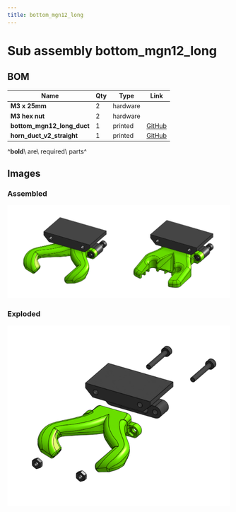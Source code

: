 ```yaml
---
title: bottom_mgn12_long
---
```



# Sub assembly bottom_mgn12_long 


## BOM

| Name | Qty | Type | Link |
| ---- | --- | ---- | ---- |
| **M3 x 25mm** | 2 | hardware |  |
| **M3 hex nut** | 2 | hardware |  |
| **bottom_mgn12_long_duct** | 1 | printed | [GitHub](https://github.com/pkucmus/EVA/tree/master/stl/Bottoms/bottom_mgn12_long_duct.stl) |
| **horn_duct_v2_straight** | 1 | printed | [GitHub](https://github.com/pkucmus/EVA/tree/master/stl/Fan%20Ducts/horn_duct_v2_straight.stl) |

^**bold**\ are\ required\ parts^


## Images

### Assembled

![](../assets/images/sub_assemblies/bottom_mgn12_long.png)

### Exploded

![](../assets/images/sub_assemblies/bottom_mgn12_long_exploded.png)